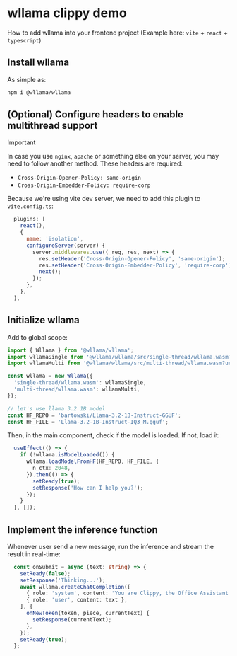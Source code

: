 # wllama clippy demo

How to add wllama into your frontend project (Example here: `vite` + `react` + `typescript`)

## Install wllama

As simple as:

```sh
npm i @wllama/wllama
```

## (Optional) Configure headers to enable multithread support

> [!IMPORTANT]  
> In case you use `nginx`, `apache` or something else on your server, you may need to follow another method. These headers are required:
> - `Cross-Origin-Opener-Policy: same-origin`
> - `Cross-Origin-Embedder-Policy: require-corp`

Because we're using vite dev server, we need to add this plugin to `vite.config.ts`:

```js
  plugins: [
    react(),
    {
      name: 'isolation',
      configureServer(server) {
        server.middlewares.use((_req, res, next) => {
          res.setHeader('Cross-Origin-Opener-Policy', 'same-origin');
          res.setHeader('Cross-Origin-Embedder-Policy', 'require-corp');
          next();
        });
      },
    },
  ],
```

## Initialize wllama

Add to global scope:

```ts
import { Wllama } from '@wllama/wllama';
import wllamaSingle from '@wllama/wllama/src/single-thread/wllama.wasm?url';
import wllamaMulti from '@wllama/wllama/src/multi-thread/wllama.wasm?url';

const wllama = new Wllama({
  'single-thread/wllama.wasm': wllamaSingle,
  'multi-thread/wllama.wasm': wllamaMulti,
});

// let's use llama 3.2 1B model
const HF_REPO = 'bartowski/Llama-3.2-1B-Instruct-GGUF';
const HF_FILE = 'Llama-3.2-1B-Instruct-IQ3_M.gguf';
```

Then, in the main component, check if the model is loaded. If not, load it:

```ts
  useEffect(() => {
    if (!wllama.isModelLoaded()) {
      wllama.loadModelFromHF(HF_REPO, HF_FILE, {
        n_ctx: 2048,
      }).then(() => {
        setReady(true);
        setResponse('How can I help you?');
      });
    }
  }, []);
```

## Implement the inference function

Whenever user send a new message, run the inference and stream the result in real-time:

```ts
  const onSubmit = async (text: string) => {
    setReady(false);
    setResponse('Thinking...');
    await wllama.createChatCompletion([
      { role: 'system', content: 'You are Clippy, the Office Assistant was an intelligent user interface for Windows 98. Acts like the time is 1998 and you are on an old computer. Answer with short, concise responses.' },
      { role: 'user', content: text },
    ], {
      onNewToken(token, piece, currentText) {
        setResponse(currentText);
      },
    });
    setReady(true);
  };
```
